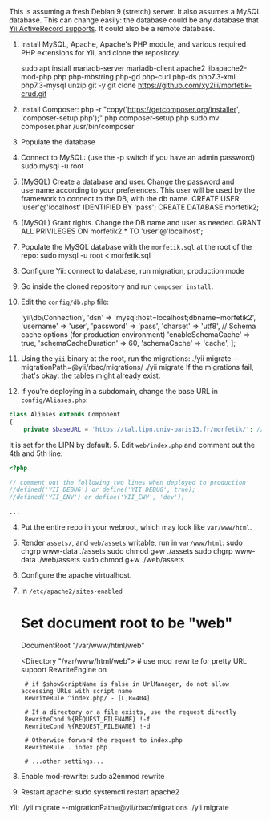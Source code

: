 This is assuming a fresh Debian 9 (stretch) server.
It also assumes a MySQL database. This can change easily: the database could be any database that [Yii ActiveRecord supports](https://www.yiiframework.com/doc/guide/2.0/en/db-active-record). It could also be a remote database. 

1. Install MySQL, Apache, Apache's PHP module, and various required PHP extensions for Yii, and clone the repository.

    sudo apt install mariadb-server mariadb-client apache2 libapache2-mod-php php php-mbstring php-gd php-curl php-ds php7.3-xml php7.3-mysql unzip git -y
    git clone https://github.com/xy2iii/morfetik-crud.git

2. Install Composer:
    php -r "copy('https://getcomposer.org/installer', 'composer-setup.php');"
    php composer-setup.php
    sudo mv composer.phar /usr/bin/composer
    
3. Populate the database

1. Connect to MySQL: (use the -p switch if you have an admin password)
    sudo mysql -u root
2. (MySQL) Create a database and user. Change the password and username according to your preferences. This user will be used by the framework to connect to the DB, with the db name.
    CREATE USER 'user'@'localhost' IDENTIFIED BY 'pass';
    CREATE DATABASE morfetik2;
3. (MySQL) Grant rights. Change the DB name and user as needed.
    GRANT ALL PRIVILEGES ON morfetik2.* TO 'user'@'localhost';
4. Populate the MySQL database with the `morfetik.sql` at the root of the repo:
    sudo mysql -u root < morfetik.sql

4. Configure Yii: connect to database, run migration, production mode

1. Go inside the cloned repository and run `composer install`.
2. Edit the `config/db.php` file:
    <?php

    return [
        'class' => 'yii\db\Connection',
        'dsn' => 'mysql:host=localhost;dbname=morfetik2',
        'username' => 'user',
        'password' => 'pass',
        'charset' => 'utf8', 

        // Schema cache options (for production environment)
        'enableSchemaCache' => true,
        'schemaCacheDuration' => 60,
        'schemaCache' => 'cache',
    ];
3. Using the `yii` binary at the root, run the migrations:
    ./yii migrate --migrationPath=@yii/rbac/migrations/
    ./yii migrate
If the migrations fail, that's okay: the tables might already exist.
4. If you're deploying in a subdomain, change the base URL in `config/Aliases.php`:
```php
class Aliases extends Component
{
    private $baseURL = 'https://tal.lipn.univ-paris13.fr/morfetik/'; // change
```
It is set for the LIPN by default.
5. Edit `web/index.php` and comment out the 4th and 5th line:
```php
<?php

// comment out the following two lines when deployed to production
//defined('YII_DEBUG') or define('YII_DEBUG', true);
//defined('YII_ENV') or define('YII_ENV', 'dev');

...
```
    
4. Put the entire repo in your webroot, which may look like `var/www/html`.
5. Render `assets/`, and `web/assets` writable, run in `var/www/html`:
    sudo chgrp www-data ./assets
    sudo chmod g+w ./assets
    sudo chgrp www-data ./web/assets
    sudo chmod g+w ./web/assets
    
5. Configure the apache virtualhost.

1. In `/etc/apache2/sites-enabled`
    # Set document root to be "web"
    DocumentRoot "/var/www/html/web"

    <Directory "/var/www/html/web">
        # use mod_rewrite for pretty URL support
        RewriteEngine on
        
        # if $showScriptName is false in UrlManager, do not allow accessing URLs with script name
        RewriteRule ^index.php/ - [L,R=404]
        
        # If a directory or a file exists, use the request directly
        RewriteCond %{REQUEST_FILENAME} !-f
        RewriteCond %{REQUEST_FILENAME} !-d
        
        # Otherwise forward the request to index.php
        RewriteRule . index.php

        # ...other settings...
    </Directory>
2. Enable mod-rewrite:
    sudo a2enmod rewrite
3. Restart apache:
    sudo systemctl restart apache2

Yii:
./yii migrate --migrationPath=@yii/rbac/migrations
./yii migrate
